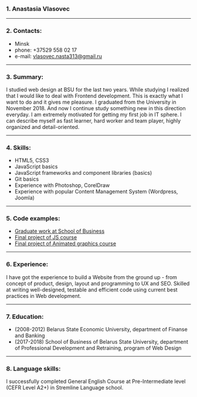 ### 1. Anastasia Vlasovec  
***
### 2. Contacts:  
* Minsk
* phone: +37529 558 02 17  
* e-mail: vlasovec.nasta313@gmail.ru  
***
### 3. Summary:  
I studied web design at BSU for the last two years. While studying I realized that I would like to deal with Frontend development. This is exactly what I want to do and it gives me pleasure. I graduated from the University in November 2018. And now I continue study something new in this direction everyday. I am extremely motivated for getting my first job in IT sphere. I can describe myself as fast learner, hard worker and team player, highly organized and detail-oriented.  
***
### 4. Skills:  
* HTML5, CSS3  
* JavaScript basics  
* JavaScript frameworks and component libraries (basics)  
* Git basics  
* Experience with Photoshop, CorelDraw  
* Experience with popular Content Management System (Wordpress, Joomla)  
***
### 5. Code examples:  
* [Graduate work at School of Business](http://test.energopm.by/)  
* [Final project of JS course](https://cloud.mail.ru/public/BYhn/ZhFXAyPX7)  
* [Final project of Animated graphics course](https://cloud.mail.ru/public/4P5x/Gc6XwwhrM)  
***
### 6. Experience:  
I have got the experience to build a Website from the ground up - from concept of product, design, layout and programming to UX and SEO. Skilled at writing well-designed, testable and efficient code using current best practices in Web development.
***
### 7. Education:  
* (2008-2012) Belarus State Economic University, department of Finanse and Banking  
* (2017-2018) School of Business of Belarus State University, department of Professional Development and Retraining, program of Web Design
***
### 8. Language skills:  
I successfully completed General English Course at Pre-Intermediate level (CEFR Level A2+) in Stremline Language school.  
